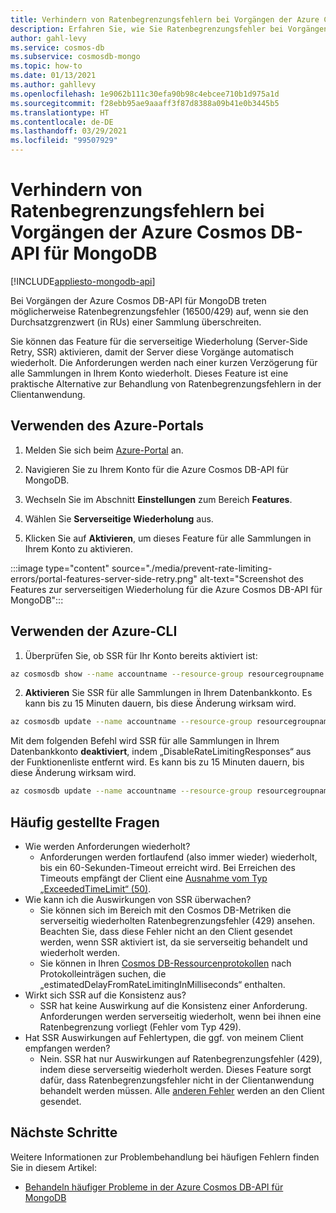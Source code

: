 ```yaml
---
title: Verhindern von Ratenbegrenzungsfehlern bei Vorgängen der Azure Cosmos DB-API für MongoDB
description: Erfahren Sie, wie Sie Ratenbegrenzungsfehler bei Vorgängen Ihrer Azure Cosmos DB-API für MongoDB mithilfe des SSR-Features (Server-Side Retry, serverseitige Wiederholung) vermeiden können.
author: gahl-levy
ms.service: cosmos-db
ms.subservice: cosmosdb-mongo
ms.topic: how-to
ms.date: 01/13/2021
ms.author: gahllevy
ms.openlocfilehash: 1e9062b111c30efa90b98c4ebcee710b1d975a1d
ms.sourcegitcommit: f28ebb95ae9aaaff3f87d8388a09b41e0b3445b5
ms.translationtype: HT
ms.contentlocale: de-DE
ms.lasthandoff: 03/29/2021
ms.locfileid: "99507929"
---
```

# <a name="prevent-rate-limiting-errors-for-azure-cosmos-db-api-for-mongodb-operations"></a>Verhindern von Ratenbegrenzungsfehlern bei Vorgängen der Azure Cosmos DB-API für MongoDB
[!INCLUDE[appliesto-mongodb-api](includes/appliesto-mongodb-api.md)]

Bei Vorgängen der Azure Cosmos DB-API für MongoDB treten möglicherweise Ratenbegrenzungsfehler (16500/429) auf, wenn sie den Durchsatzgrenzwert (in RUs) einer Sammlung überschreiten. 

Sie können das Feature für die serverseitige Wiederholung (Server-Side Retry, SSR) aktivieren, damit der Server diese Vorgänge automatisch wiederholt. Die Anforderungen werden nach einer kurzen Verzögerung für alle Sammlungen in Ihrem Konto wiederholt. Dieses Feature ist eine praktische Alternative zur Behandlung von Ratenbegrenzungsfehlern in der Clientanwendung.

## <a name="use-the-azure-portal"></a>Verwenden des Azure-Portals

1. Melden Sie sich beim [Azure-Portal](https://portal.azure.com/) an.

1. Navigieren Sie zu Ihrem Konto für die Azure Cosmos DB-API für MongoDB.

1. Wechseln Sie im Abschnitt **Einstellungen** zum Bereich **Features**.

1. Wählen Sie **Serverseitige Wiederholung** aus.

1. Klicken Sie auf **Aktivieren**, um dieses Feature für alle Sammlungen in Ihrem Konto zu aktivieren.

:::image type="content" source="./media/prevent-rate-limiting-errors/portal-features-server-side-retry.png" alt-text="Screenshot des Features zur serverseitigen Wiederholung für die Azure Cosmos DB-API für MongoDB":::

## <a name="use-the-azure-cli"></a>Verwenden der Azure-CLI

1. Überprüfen Sie, ob SSR für Ihr Konto bereits aktiviert ist:
```bash
az cosmosdb show --name accountname --resource-group resourcegroupname
```
2. **Aktivieren** Sie SSR für alle Sammlungen in Ihrem Datenbankkonto. Es kann bis zu 15 Minuten dauern, bis diese Änderung wirksam wird.
```bash
az cosmosdb update --name accountname --resource-group resourcegroupname --capabilities EnableMongo DisableRateLimitingResponses
```
Mit dem folgenden Befehl wird SSR für alle Sammlungen in Ihrem Datenbankkonto **deaktiviert**, indem „DisableRateLimitingResponses“ aus der Funktionenliste entfernt wird. Es kann bis zu 15 Minuten dauern, bis diese Änderung wirksam wird.
```bash
az cosmosdb update --name accountname --resource-group resourcegroupname --capabilities EnableMongo
```

## <a name="frequently-asked-questions"></a>Häufig gestellte Fragen
* Wie werden Anforderungen wiederholt?
    * Anforderungen werden fortlaufend (also immer wieder) wiederholt, bis ein 60-Sekunden-Timeout erreicht wird. Bei Erreichen des Timeouts empfängt der Client eine [Ausnahme vom Typ „ExceededTimeLimit“ (50)](mongodb-troubleshoot.md).
*  Wie kann ich die Auswirkungen von SSR überwachen?
    *  Sie können sich im Bereich mit den Cosmos DB-Metriken die serverseitig wiederholten Ratenbegrenzungsfehler (429) ansehen. Beachten Sie, dass diese Fehler nicht an den Client gesendet werden, wenn SSR aktiviert ist, da sie serverseitig behandelt und wiederholt werden. 
    *  Sie können in Ihren [Cosmos DB-Ressourcenprotokollen](cosmosdb-monitor-resource-logs.md) nach Protokolleinträgen suchen, die „estimatedDelayFromRateLimitingInMilliseconds“ enthalten.
*  Wirkt sich SSR auf die Konsistenz aus?
    *  SSR hat keine Auswirkung auf die Konsistenz einer Anforderung. Anforderungen werden serverseitig wiederholt, wenn bei ihnen eine Ratenbegrenzung vorliegt (Fehler vom Typ 429). 
*  Hat SSR Auswirkungen auf Fehlertypen, die ggf. von meinem Client empfangen werden?
    *  Nein. SSR hat nur Auswirkungen auf Ratenbegrenzungsfehler (429), indem diese serverseitig wiederholt werden. Dieses Feature sorgt dafür, dass Ratenbegrenzungsfehler nicht in der Clientanwendung behandelt werden müssen. Alle [anderen Fehler](mongodb-troubleshoot.md) werden an den Client gesendet. 

## <a name="next-steps"></a>Nächste Schritte

Weitere Informationen zur Problembehandlung bei häufigen Fehlern finden Sie in diesem Artikel:

* [Behandeln häufiger Probleme in der Azure Cosmos DB-API für MongoDB](mongodb-troubleshoot.md)
